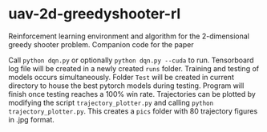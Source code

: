 # uav-2d-greedyshooter-rl

Reinforcement learning environment and algorithm for the 2-dimensional greedy shooter problem. 
Companion code for the paper 


Call `python dqn.py` or optionally `python dqn.py --cuda` to run. 
Tensorboard log file will be created in a newly created `runs` folder.
Training and testing of models occurs simultaneously.
Folder `Test` will be created in current directory to house the best pytorch 
    models during testing.
Program will finish once testing reaches a 100% win rate.
Trajectories can be plotted by modifying the script `trajectory_plotter.py` and calling
    `python trajectory_plotter.py`. 
This creates a `pics` folder with 80 trajectory figures in .jpg format.